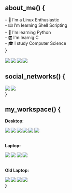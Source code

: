 ## about_me() { 
<div>
 - 🐧 I'm a Linux Enthusiastic <br>
 - ⌨️ I'm learning Shell Scripting <br>
 - 🐍 I'm learning Python <br>
 - 🆎 I'm learnig C <br>
 - 🎓 I study Computer Science <br>
 <strong>}<strong/>
</div><br>

 <div>
  <a target="_blank"> <img src="https://img.shields.io/badge/Gnu/Linux-CCCCCC?style=for-the-badge&logo=linux&logoColor=black"></a>
  <a target="_blank"> <img src="https://img.shields.io/badge/Shell-121011?style=for-the-badge&logo=gnu-bash&logoColor=white"></a>
  <a target="_blank"> <img src="https://img.shields.io/badge/Python-3776AB?style=for-the-badge&logo=python&logoColor=yellow"></a>
  <a target="_blank"> <img src="https://img.shields.io/badge/C-121011?style=for-the-badge&logo=C&logoColor=white"></a>
</div>

## social_networks() {
<div>
  <a href="https://instagram.com/fabricio.tar.gz" target="_blank"><img src="https://img.shields.io/badge/-Instagram-%23E4405F?style=for-the-badge&logo=instagram&logoColor=white" target="_blank"></a>
  <a href = "mailto:fabricio_esper@outlook.com"><img src="https://img.shields.io/badge/-Outlook-0078D4?style=for-the-badge&logo=microsoft-outlook&logoColor=white" target="_blank"></a> <br>
 <strong>}<strong/>
</div>

## my_workspace() { 
  Desktop:
  <div>
    <a target="_blank"> <img src="https://img.shields.io/badge/Asus-Prime_B450M-999999?style=for-the-badge"></a>
    <a target="_blank"> <img src="https://img.shields.io/badge/Pop!OS_21.04-48b9c7?style=for-the-badge&logo=linux&logoColor=white"></a>
    <a target="_blank"> <img src="https://img.shields.io/badge/Windows_10-0071C5?style=for-the-badge&logo=windows&logoColor=white"></a>
    <a target="_blank"> <img src="https://img.shields.io/badge/Ryzen_5_2600X-ED1C24?style=for-the-badge&logo=amd&logoColor=white"></a>
    <a target="_blank"> <img src="https://img.shields.io/badge/16GB-CCCCCC?style=for-the-badge"></a>
    <a target="_blank"> <img src="https://img.shields.io/badge/RTX_2070-76B900?style=for-the-badge&logo=nvidia&logoColor=white"></a>
  </div><br>
  
  Laptop:
  <div>
    <a target="_blank"> <img src="https://img.shields.io/badge/Lenovo-Ideapad_3-999999?style=for-the-badge"></a>
    <a target="_blank"> <img src="https://img.shields.io/badge/Pop!OS_21.04-48b9c7?style=for-the-badge&logo=linux&logoColor=white"></a>
    <a target="_blank"> <img src="https://img.shields.io/badge/Ryzen_5_5500U-ED1C24?style=for-the-badge&logo=amd&logoColor=white"></a>
    <a target="_blank"> <img src="https://img.shields.io/badge/8GB-CCCCCC?style=for-the-badge"></a>
  </div><br>
  
 Old Laptop:
 <div>
  <a target="_blank"> <img src="https://img.shields.io/badge/Dell-Inspiron_3421-999999?style=for-the-badge"></a>
  <a target="_blank"> <img src="https://img.shields.io/badge/Pop!OS_20.04-48b9c7?style=for-the-badge&logo=linux&logoColor=white"></a>
  <a target="_blank"> <img src="https://img.shields.io/badge/i5_3337U-0071C5?style=for-the-badge&logo=intel&logoColor=white"></a>
  <a target="_blank"> <img src="https://img.shields.io/badge/4GB-CCCCCC?style=for-the-badge"></a>
 </div>
 <strong>}<strong/>

